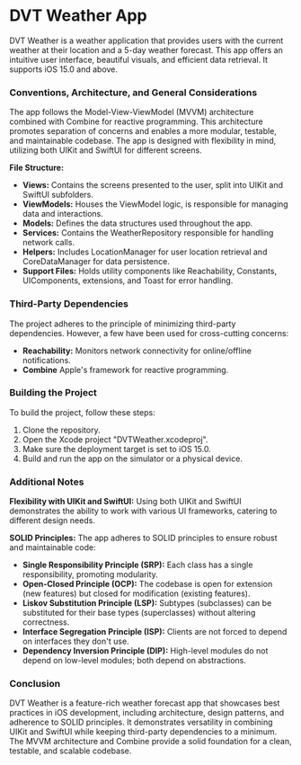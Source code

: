 # DVT Weather App

DVT Weather is a weather application that provides users with the current weather at their location and a 5-day weather forecast. This app offers an intuitive user interface, beautiful visuals, and efficient data retrieval. It supports iOS 15.0 and above.

### Conventions, Architecture, and General Considerations

The app follows the Model-View-ViewModel (MVVM) architecture combined with Combine for reactive programming. This architecture promotes separation of concerns and enables a more modular, testable, and maintainable codebase. The app is designed with flexibility in mind, utilizing both UIKit and SwiftUI for different screens.

**File Structure:**
- **Views:** Contains the screens presented to the user, split into UIKit and SwiftUI subfolders.
- **ViewModels:** Houses the ViewModel logic, is responsible for managing data and interactions.
- **Models:** Defines the data structures used throughout the app.
- **Services:** Contains the WeatherRepository responsible for handling network calls.
- **Helpers:** Includes LocationManager for user location retrieval and CoreDataManager for data persistence.
- **Support Files:** Holds utility components like Reachability, Constants, UIComponents, extensions, and Toast for error handling.

### Third-Party Dependencies

The project adheres to the principle of minimizing third-party dependencies. However, a few have been used for cross-cutting concerns:
- **Reachability:** Monitors network connectivity for online/offline notifications.
- **Combine** Apple's framework for reactive programming.

### Building the Project

To build the project, follow these steps:

1. Clone the repository.
2. Open the Xcode project "DVTWeather.xcodeproj".
3. Make sure the deployment target is set to iOS 15.0.
4. Build and run the app on the simulator or a physical device.

### Additional Notes

**Flexibility with UIKit and SwiftUI:** Using both UIKit and SwiftUI demonstrates the ability to work with various UI frameworks, catering to different design needs.

**SOLID Principles:** The app adheres to SOLID principles to ensure robust and maintainable code:
- **Single Responsibility Principle (SRP):** Each class has a single responsibility, promoting modularity.
- **Open-Closed Principle (OCP):** The codebase is open for extension (new features) but closed for modification (existing features).
- **Liskov Substitution Principle (LSP):** Subtypes (subclasses) can be substituted for their base types (superclasses) without altering correctness.
- **Interface Segregation Principle (ISP):** Clients are not forced to depend on interfaces they don't use.
- **Dependency Inversion Principle (DIP):** High-level modules do not depend on low-level modules; both depend on abstractions.

### Conclusion

DVT Weather is a feature-rich weather forecast app that showcases best practices in iOS development, including architecture, design patterns, and adherence to SOLID principles. It demonstrates versatility in combining UIKit and SwiftUI while keeping third-party dependencies to a minimum. The MVVM architecture and Combine provide a solid foundation for a clean, testable, and scalable codebase.


